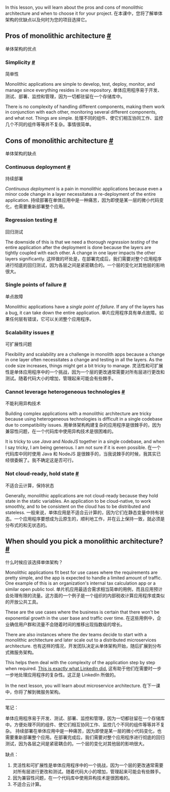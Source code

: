 In this lesson, you will learn about the pros and cons of monolithic architecture and when to choose it for your project.
在本课中，您将了解单体架构的优缺点以及何时为您的项目选择它。

## Pros of monolithic architecture [#](https://www.educative.io/courses/web-application-software-architecture-101/gx66LJKNjgG#Pros-of-monolithic-architecture)
单体架构的优点
### Simplicity [#](https://www.educative.io/courses/web-application-software-architecture-101/gx66LJKNjgG#Simplicity)
简单性

Monolithic applications are simple to develop, test, deploy, monitor, and manage since everything resides in one repository.
单体应用程序易于开发、测试、部署、监控和管理，因为一切都驻留在一个存储库中。

There is no complexity of handling different components, making them work in conjunction with each other, monitoring several different components, and what not. Things are simple.
处理不同的组件、使它们相互协同工作、监控几个不同的组件等等并不复杂。事情很简单。

## Cons of monolithic architecture [#](https://www.educative.io/courses/web-application-software-architecture-101/gx66LJKNjgG#Cons-of-monolithic-architecture)
单体架构的缺点
### Continuous deployment [#](https://www.educative.io/courses/web-application-software-architecture-101/gx66LJKNjgG#Continuous-deployment)
持续部署

_Continuous deployment_ is a pain in monolithic applications because even a minor code change in a layer necessitates a re-deployment of the entire application.
持续部署在单体应用中是一种痛苦，因为即使是某一层的微小代码变化，也需要重新部署整个应用。

### Regression testing [#](https://www.educative.io/courses/web-application-software-architecture-101/gx66LJKNjgG#Regression-testing)
回归测试

The downside of this is that we need a thorough _regression testing_ of the entire application after the deployment is done because the layers are tightly coupled with each other. A change in one layer impacts the other layers significantly.
这样做的坏处是，在部署完成后，我们需要对整个应用程序进行彻底的回归测试，因为各层之间是紧密耦合的。一个层的变化对其他层的影响很大。

### Single points of failure [#](https://www.educative.io/courses/web-application-software-architecture-101/gx66LJKNjgG#Single-points-of-failure)
单点故障

Monolithic applications have a _single point of failure_. If any of the layers has a bug, it can take down the entire application.
单片应用程序具有单点故障。如果任何层有错误，它可以关闭整个应用程序。

### Scalability issues [#](https://www.educative.io/courses/web-application-software-architecture-101/gx66LJKNjgG#Scalability-issues)
可扩展性问题

Flexibility and scalability are a challenge in monolith apps because a change in one layer often necessitates a change and testing in all the layers. As the code size increases, things might get a bit tricky to manage.
灵活性和可扩展性是单体应用程序中的一个挑战，因为一个层的更改通常需要对所有层进行更改和测试。随着代码大小的增加，管理起来可能会有些棘手。

### Cannot leverage heterogeneous technologies [#](https://www.educative.io/courses/web-application-software-architecture-101/gx66LJKNjgG#Cannot-leverage-heterogeneous-technologies)
不能利用异构技术

Building complex applications with a monolithic architecture are tricky because using heterogeneous technologies is difficult in a single codebase due to compatibility issues.
用单体架构构建复杂的应用程序是很棘手的，因为兼容性问题，在一个代码库中使用异构技术是很困难的。

It is tricky to use _Java_ and _NodeJS_ together in a single codebase, and when I say tricky, I am being generous. I am not sure if it is even possible.
在一个代码库中同时使用 Java 和 NodeJS 是很棘手的，当我说棘手的时候，我其实已经很委婉了。我不确定这是否可行。

### Not cloud-ready, hold state [#](https://www.educative.io/courses/web-application-software-architecture-101/gx66LJKNjgG#Not-cloud-ready,-hold-state)
不适合云计算，保持状态

Generally, monolithic applications are not cloud-ready because they hold state in the static variables. An application to be cloud-native, to work smoothly, and to be consistent on the cloud has to be distributed and stateless.
一般来说，单体应用是不适合云计算的，因为它们在静态变量中持有状态。一个应用程序要想成为云原生的，顺利地工作，并在云上保持一致，就必须是分布式的和无状态的。

## When should you pick a monolithic architecture? [#](https://www.educative.io/courses/web-application-software-architecture-101/gx66LJKNjgG#When-should-you-pick-a-monolithic-architecture?)
什么时候应该选择单体架构？

Monolithic applications fit best for use cases where the requirements are pretty simple, and the app is expected to handle a limited amount of traffic. One example of this is an organization's internal tax calculation app or a similar open public tool.
单片机应用最适合需求相当简单的用例，而且应用预计会处理有限的流量。这方面的一个例子是一个组织的内部税收计算应用程序或类似的开放公共工具。

These are the use cases where the business is certain that there won't be exponential growth in the user base and traffic over time.
在这些用例中，企业确信用户群和流量不会随着时间的推移出现指数级的增长。

There are also instances where the dev teams decide to start with a monolithic architecture and later scale out to a distributed microservices architecture.
也有这样的情况，开发团队决定从单体架构开始，随后扩展到分布式微服务架构。

This helps them deal with the complexity of the application step by step when required. [This is exactly what LinkedIn did.](https://engineering.linkedin.com/architecture/brief-history-scaling-linkedin)
这有助于他们在需要时一步一步地处理应用程序的复杂性。这正是 LinkedIn 所做的。

In the next lesson, you will learn about microservice architecture.
在下一课中，你将了解到微服务架构。

---

笔记：

单体应用程序易于开发、测试、部署、监控和管理，因为一切都驻留在一个存储库中。方便处理不同的组件、使它们相互协同工作、监控几个不同的组件等等并不复杂。
持续部署在单体应用中是一种痛苦，因为即使是某一层的微小代码变化，也需要重新部署整个应用。在部署完成后，我们需要对整个应用程序进行彻底的回归测试，因为各层之间是紧密耦合的。一个层的变化对其他层的影响很大。

缺点：
1. 灵活性和可扩展性是单体应用程序中的一个挑战，因为一个层的更改通常需要对所有层进行更改和测试。随着代码大小的增加，管理起来可能会有些棘手。
2. 因为兼容性问题，在一个代码库中使用异构技术是很困难的。
3. 不适合云计算。
